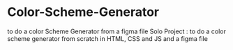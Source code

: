 # Color-Scheme-Generator
to do a color Scheme Generator from a  figma file
Solo Project : to do a color scheme generator from scratch in HTML, CSS and JS and a figma file
